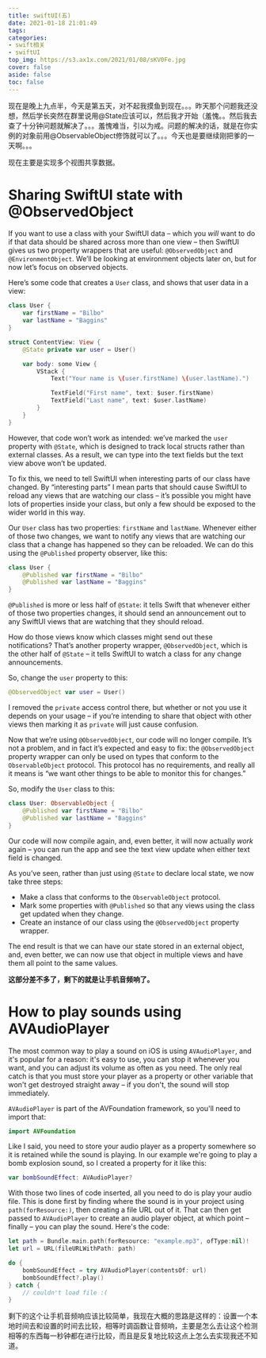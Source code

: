 ```yaml
---
title: swiftUI(五)
date: 2021-01-18 21:01:49
tags:
categories:
- swift相关
- swiftUI
top_img: https://s3.ax1x.com/2021/01/08/sKV0Fe.jpg
cover: false
aside: false
toc: false
---
```


现在是晚上九点半，今天是第五天，对不起我摸鱼到现在。。。昨天那个问题我还没想，然后学长突然在群里说用@State应该可以，然后我才开始（羞愧。。然后我去查了十分钟问题就解决了。。。羞愧难当，引以为戒。问题的解决的话，就是在你实例的对象前用@ObservableObject修饰就可以了。。。今天也是要继续刚把爹的一天啊。。。

现在主要是实现多个视图共享数据。

# Sharing SwiftUI state with @ObservedObject

If you want to use a class with your SwiftUI data – which you *will* want to do if that data should be shared across more than one view – then SwiftUI gives us two property wrappers that are useful: `@ObservedObject` and `@EnvironmentObject`. We’ll be looking at environment objects later on, but for now let’s focus on observed objects.

Here’s some code that creates a `User` class, and shows that user data in a view:

```swift
class User {
    var firstName = "Bilbo"
    var lastName = "Baggins"
}

struct ContentView: View {
    @State private var user = User()

    var body: some View {
        VStack {
            Text("Your name is \(user.firstName) \(user.lastName).")

            TextField("First name", text: $user.firstName)
            TextField("Last name", text: $user.lastName)
        }
    }
}
```

However, that code won’t work as intended: we’ve marked the `user` property with `@State`, which is designed to track local structs rather than external classes. As a result, we can type into the text fields but the text view above won’t be updated.

To fix this, we need to tell SwiftUI when interesting parts of our class have changed. By “interesting parts” I mean parts that should cause SwiftUI to reload any views that are watching our class – it’s possible you might have lots of properties inside your class, but only a few should be exposed to the wider world in this way.

Our `User` class has two properties: `firstName` and `lastName`. Whenever either of those two changes, we want to notify any views that are watching our class that a change has happened so they can be reloaded. We can do this using the `@Published` property observer, like this:

```swift
class User {
    @Published var firstName = "Bilbo"
    @Published var lastName = "Baggins"
}
```

`@Published` is more or less half of `@State`: it tells Swift that whenever either of those two properties changes, it should send an announcement out to any SwiftUI views that are watching that they should reload.

How do those views know which classes might send out these notifications? That’s another property wrapper, `@ObservedObject`, which is the other half of `@State` – it tells SwiftUI to watch a class for any change announcements.

So, change the `user` property to this:

```swift
@ObservedObject var user = User()
```

I removed the `private` access control there, but whether or not you use it depends on your usage – if you’re intending to share that object with other views then marking it as `private` will just cause confusion.

Now that we’re using `@ObservedObject`, our code will no longer compile. It’s not a problem, and in fact it’s expected and easy to fix: the `@ObservedObject` property wrapper can only be used on types that conform to the `ObservableObject` protocol. This protocol has no requirements, and really all it means is “we want other things to be able to monitor this for changes.”

So, modify the `User` class to this:

```swift
class User: ObservableObject {
    @Published var firstName = "Bilbo"
    @Published var lastName = "Baggins"
}
```

Our code will now compile again, and, even better, it will now actually *work* again – you can run the app and see the text view update when either text field is changed.

As you’ve seen, rather than just using `@State` to declare local state, we now take three steps:

- Make a class that conforms to the `ObservableObject` protocol.
- Mark some properties with `@Published` so that any views using the class get updated when they change.
- Create an instance of our class using the `@ObservedObject` property wrapper.

The end result is that we can have our state stored in an external object, and, even better, we can now use that object in multiple views and have them all point to the same values.

**这部分差不多了，剩下的就是让手机音频响了。**

# How to play sounds using AVAudioPlayer

The most common way to play a sound on iOS is using `AVAudioPlayer`, and it's popular for a reason: it's easy to use, you can stop it whenever you want, and you can adjust its volume as often as you need. The only real catch is that you must store your player as a property or other variable that won't get destroyed straight away – if you don't, the sound will stop immediately.

`AVAudioPlayer` is part of the AVFoundation framework, so you'll need to import that:

```swift
import AVFoundation
```

Like I said, you need to store your audio player as a property somewhere so it is retained while the sound is playing. In our example we're going to play a bomb explosion sound, so I created a property for it like this:

```swift
var bombSoundEffect: AVAudioPlayer?
```

With those two lines of code inserted, all you need to do is play your audio file. This is done first by finding where the sound is in your project using `path(forResource:)`, then creating a file URL out of it. That can then get passed to `AVAudioPlayer` to create an audio player object, at which point – finally – you can play the sound. Here's the code:

```swift
let path = Bundle.main.path(forResource: "example.mp3", ofType:nil)!
let url = URL(fileURLWithPath: path)

do {
    bombSoundEffect = try AVAudioPlayer(contentsOf: url)
    bombSoundEffect?.play()
} catch {
    // couldn't load file :(
}
```

剩下的这个让手机音频响应该比较简单，我现在大概的思路是这样的：设置一个本地时间去和设置的时间去比较，相等时调函数让音频响，主要是怎么去让这个检测相等的东西每一秒钟都在进行比较，而且是反复地比较这点上怎么去实现我还不知道。